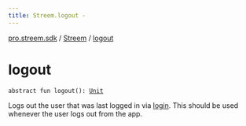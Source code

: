 ```yaml
---
title: Streem.logout - 
---
```


[pro.streem.sdk](../index.html) / [Streem](index.html) / [logout](./logout.html)

# logout

`abstract fun logout(): `[`Unit`](https://kotlinlang.org/api/latest/jvm/stdlib/kotlin/-unit/index.html)

Logs out the user that was last logged in via [login](login.html). This should be used whenever the user
logs out from the app.

